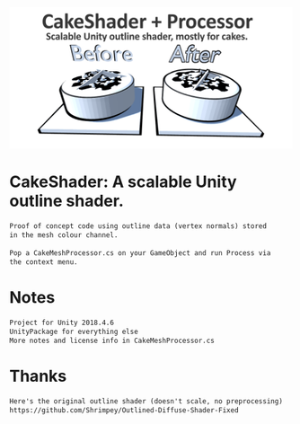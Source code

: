 
![](social_card_PNG.png)


# CakeShader: A scalable Unity outline shader.
	
	Proof of concept code using outline data (vertex normals) stored
	in the mesh colour channel.

	Pop a CakeMeshProcessor.cs on your GameObject and run Process via
	the context menu.
    
    
# Notes

	Project for Unity 2018.4.6
	UnityPackage for everything else
	More notes and license info in CakeMeshProcessor.cs
	

# Thanks

	Here's the original outline shader (doesn't scale, no preprocessing)
	https://github.com/Shrimpey/Outlined-Diffuse-Shader-Fixed
	